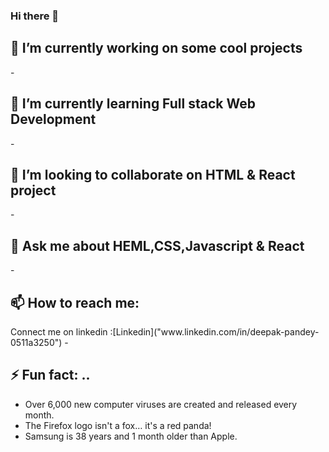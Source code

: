 ### Hi there 👋


<!-- **deepak01112002/deepak01112002** is a ✨ _special_ ✨ repository because its `README.md` (this file) appears on your GitHub profile. -->

<!-- Here are some ideas to get you started: -->

 <h2>🔭 I’m currently working on some cool projects</h2>
- <h2>🌱 I’m currently learning Full stack Web Development</h2>
-<h2> 👯 I’m looking to collaborate on HTML & React project</h2>
- <h2>💬 Ask me about HEML,CSS,Javascript & React</h2>
-<h2> 📫 How to reach me: </h2>
     Connect me on linkedin :[Linkedin]("www.linkedin.com/in/deepak-pandey-0511a3250")
-<h2> ⚡ Fun fact: ..</h2>
         <ul>
            <li>Over 6,000 new computer viruses are created and released every month.</li>
            <li>The Firefox logo isn't a fox… it's a red panda!</li>
            <li>Samsung is 38 years and 1 month older than Apple.</li>
         </ul>

